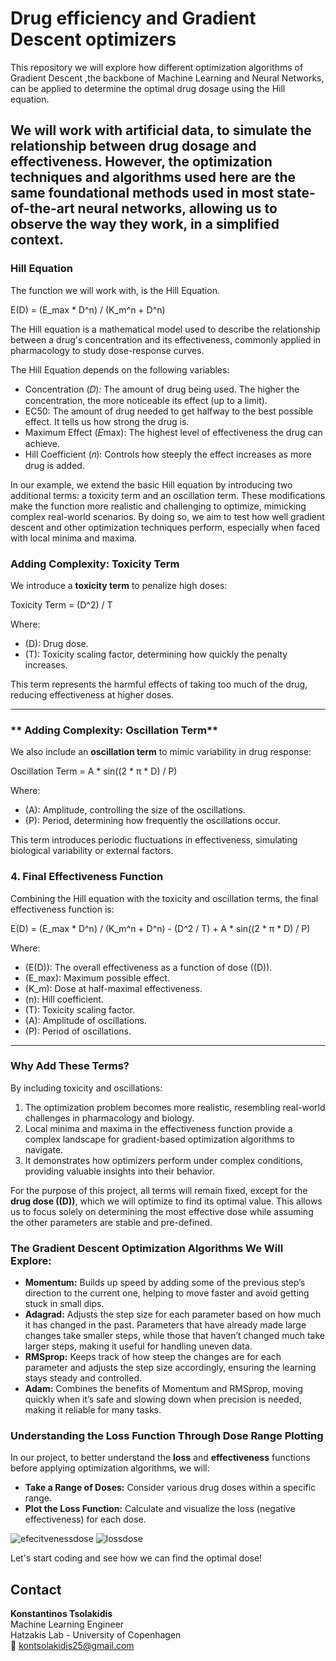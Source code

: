 # Drug efficiency and Gradient Descent optimizers

This repository we will explore how different optimization algorithms of Gradient Descent ,the backbone of Machine Learning and Neural Networks, can be applied to determine the optimal drug dosage using the Hill equation.

We will work with artificial data, to simulate the relationship between drug dosage and effectiveness.
However, the optimization techniques and algorithms used here are the same foundational methods used in most state-of-the-art neural networks, allowing us to observe the way they work, in a simplified context.
---

###  Hill Equation
The function we will work with, is the Hill Equation.

E(D) = (E_max * D^n) / (K_m^n + D^n)

The Hill equation is a mathematical model used to describe the relationship between a drug's concentration and its effectiveness, commonly applied in pharmacology to study dose-response curves.

The Hill Equation depends on the following variables: 
 - Concentration (𝐷): The amount of drug being used. The higher the concentration, the more noticeable its effect (up to a limit).
 - EC50: The amount of drug needed to get halfway to the best possible effect. It tells us how strong the drug is.
 - Maximum Effect (𝐸max): The highest level of effectiveness the drug can achieve.
 - Hill Coefficient (𝑛): Controls how steeply the effect increases as more drug is added.

 In our example, we extend the basic Hill equation by introducing two additional terms: a toxicity term and an oscillation term. These modifications make the function more realistic and challenging to optimize, mimicking complex real-world scenarios. By doing so, we aim to test how well gradient descent and other optimization techniques perform, especially when faced with local minima and maxima.

### **Adding Complexity: Toxicity Term**
We introduce a **toxicity term** to penalize high doses:

Toxicity Term = (D^2) / T

Where:
- (D): Drug dose.
- (T): Toxicity scaling factor, determining how quickly the penalty increases.

This term represents the harmful effects of taking too much of the drug, reducing effectiveness at higher doses.

---

### ** Adding Complexity: Oscillation Term**
We also include an **oscillation term** to mimic variability in drug response:

Oscillation Term = A * sin((2 * π * D) / P)

Where:
- (A): Amplitude, controlling the size of the oscillations.
- (P): Period, determining how frequently the oscillations occur.

This term introduces periodic fluctuations in effectiveness, simulating biological variability or external factors.

### **4. Final Effectiveness Function**
Combining the Hill equation with the toxicity and oscillation terms, the final effectiveness function is:

E(D) = (E_max * D^n) / (K_m^n + D^n) - (D^2 / T) + A * sin((2 * π * D) / P)


Where:
- (E(D)): The overall effectiveness as a function of dose (\(D\)).
- (E_max): Maximum possible effect.
- (K_m): Dose at half-maximal effectiveness.
- (n): Hill coefficient.
- (T): Toxicity scaling factor.
- (A): Amplitude of oscillations.
- (P): Period of oscillations.

---

### **Why Add These Terms?**
By including toxicity and oscillations:
1. The optimization problem becomes more realistic, resembling real-world challenges in pharmacology and biology.
2. Local minima and maxima in the effectiveness function provide a complex landscape for gradient-based optimization algorithms to navigate.
3. It demonstrates how optimizers perform under complex conditions, providing valuable insights into their behavior.

For the purpose of this project, all terms will remain fixed, except for the **drug dose (\(D\))**, which we will optimize to find its optimal value. This allows us to focus solely on determining the most effective dose while assuming the other parameters are stable and pre-defined.

### The Gradient Descent Optimization Algorithms We Will Explore:
- **Momentum:** Builds up speed by adding some of the previous step’s direction to the current one, helping to move faster and avoid getting stuck in small dips.  
- **Adagrad:** Adjusts the step size for each parameter based on how much it has changed in the past. Parameters that have already made large changes take smaller steps, while those that haven’t changed much take larger steps, making it useful for handling uneven data.  
- **RMSprop:** Keeps track of how steep the changes are for each parameter and adjusts the step size accordingly, ensuring the learning stays steady and controlled.  
- **Adam:** Combines the benefits of Momentum and RMSprop, moving quickly when it’s safe and slowing down when precision is needed, making it reliable for many tasks.  

### Understanding the Loss Function Through Dose Range Plotting

In our project, to better understand the **loss** and **effectiveness** functions before applying optimization algorithms, we will:

- **Take a Range of Doses:** Consider various drug doses within a specific range.
- **Plot the Loss Function:** Calculate and visualize the loss (negative effectiveness) for each dose.

![efecitvenessdose](https://github.com/user-attachments/assets/d6db59d3-e7d8-4c80-9635-c8346647dd27)
![lossdose](https://github.com/user-attachments/assets/01d9b845-2477-44fd-9b39-82af6de9bb7f)


Let's start coding and see how we can find the optimal dose!


 

## Contact

**Konstantinos Tsolakidis**  
Machine Learning Engineer  
Hatzakis Lab - University of Copenhagen  
📧 kontsolakidis25@gmail.com  
